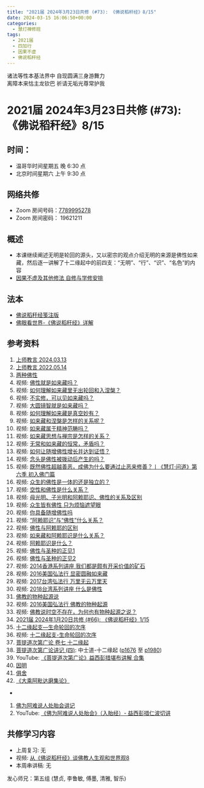 ```yaml
---
title: "2021届 2024年3月23日共修 (#73): 《佛说稻秆经》8/15"
date: 2024-03-15 16:06:50+00:00
categories:
  - 慧灯禅修班
tags:
  - 2021届
  - 四加行
  - 因果不虚
  - 佛说稻秆经
---
```

诸法等性本基法界中 自现圆满三身游舞力\
离障本来怙主龙钦巴 祈请无垢光尊常护我

# 2021届 2024年3月23日共修 (#73): 《佛说稻秆经》8/15

## 时间：

* 温哥华时间星期五 晚 6:30 点
* 北京时间星期六 上午 9:30 点

## 网络共修

* Zoom 房间号码：[7789995278](https://us02web.zoom.us/j/7789995278?pwd=VjZmbWJFY2k2K0E5RVB2cTNIQmhqUT09)
* Zoom 房间密码： 19621211

## 概述

* 本课继续阐述无明是轮回的源头，又以密宗的观点介绍无明的来源是佛性如来藏，然后逐一讲解了十二缘起中的前四支：“无明”、“行”、“识”、“名色”的内容 
* [因果不虚及其他修法 自修与学修安排 ](https://fohuifayu.com/index.php/huideng-jiangtang/chanxiuke/zen-03/8655-zen03-ygbx?title=%E4%BD%9B%E8%AF%B4%E7%A8%BB%E7%A7%86%E7%BB%8F)

## 法本

* [](https://www.huidengvan.com/pages/fsdgj/)[](/f/up/佛眼看世界-《佛说稻秆经》详解.pdf)[佛说稻秆经笺注版](https://www.huidengvan.com/pages/fsdgj/)
* [佛眼看世界-《佛说稻秆经》详解](https://fohuifayu.com/index.php/huideng-zhiguang/dianzi-congshu/jingdian-jiedu/jingdian-jiedu-5)

## 参考资料[](https://www.huidengvan.com/posts/2023-08-05-2021%E5%B1%8A-2023%E5%B9%B48%E6%9C%8812%E6%97%A5%E5%85%B1%E4%BF%AE-46-%E8%BD%AE%E5%9B%9E%E8%BF%87%E6%82%A3%E6%95%B4%E4%BD%932-2%E4%B8%89%E6%A0%B9%E6%9C%AC%E8%8B%A6/)[](https://fohuifayu.com/index.php/huideng-zhiguang/huideng-series/qi-ce/159-a00094?title=)

1. [上师教言 2024.03.13 ](https://fohuifayu.com/index.php/shangshi-jiaoyan/2024nian/3yue/9471-j02890?title=%E4%BD%9B%E6%80%A7)
2. [上师教言 2022.05.14 ](https://fohuifayu.com/index.php/shangshi-jiaoyan/2022nian/5yue/7926-j02262?title=%E4%BD%9B%E6%80%A7)
3. [两种佛性 ](https://fohuifayu.com/index.php/huideng-zhiguang/huideng-series/qi-ce/159-a00094?title=)
4. [](https://fohuifayu.com/index.php/other-column/xiangguan-jinglun/jingdian/yuanqi-jing/8377-d33?title=)[](https://fohuifayu.com/index.php/huideng-jiangtang/jingdian-jiedu/yuanqi-zan)视频: [](https://fohuifayu.com/index.php/huideng-jiangtang/huanqiu-xilie/malai-xiya/1097-l16002)[佛性就是如来藏吗？](https://fohuifayu.com/index.php/shipin-jingcui/wenda-zhailu/9156-v22002-v07?title=)
5. [](https://fohuifayu.com/index.php/huideng-jiangtang/jingdian-jiedu/yuanqi-zan)视频: [](https://fohuifayu.com/index.php/huideng-jiangtang/huanqiu-xilie/malai-xiya/1097-l16002)[](https://fohuifayu.com/index.php/shipin-jingcui/wenda-zhailu/9156-v22002-v07?title=)[如何理解如来藏里无出轮回和入涅槃？](https://fohuifayu.com/index.php/shipin-jingcui/wenda-zhailu/9346-v22002-v17)
6. 视频: [不实修，可以见如来藏吗？](https://fohuifayu.com/index.php/shipin-jingcui/wenda-zhailu/9398-v22002-v22)
7. 视频: [大圆镜智就是如来藏吗？](https://fohuifayu.com/index.php/shipin-jingcui/wenda-zhailu/8787-v22001-v06)
8. 视频: [如何理解如来藏是真空妙有？](https://fohuifayu.com/index.php/shipin-jingcui/wenda-zhailu/8776-v22001-v05)
9. 视频: [如来藏和涅槃是怎样的关系呢？](https://fohuifayu.com/index.php/shipin-jingcui/wenda-zhailu/8795-v22001-v07)
10. 视频: [如来藏属于精神范畴吗？](https://fohuifayu.com/index.php/shipin-jingcui/wenda-zhailu/8304-v21019-v14)
11. 视频: [如来藏思想与禅宗是怎样的关系？](https://fohuifayu.com/index.php/shipin-jingcui/wenda-zhailu/9296-v22002-v15)
12. 视频: [无常和如来藏的恒常，矛盾吗？](https://fohuifayu.com/index.php/shipin-jingcui/wenda-zhailu/9095-v22002-v01)
13. 视频: [](https://fohuifayu.com/index.php/huideng-jiangtang/huanqiu-xilie/xin-jia-po/1825-l17021)[如何让随增佛性增长并达到证悟？](https://fohuifayu.com/index.php/shipin-jingcui/wenda-zhailu/9153-v22002-v06?title=)
14. 视频: [念头是佛性被拨动后产生的吗？](https://fohuifayu.com/index.php/shipin-jingcui/wenda-zhailu/8746-v21022-v12?title=) 
15. 视频: [](https://fohuifayu.com/index.php/huideng-jiangtang/fofa-jianxiu/ruhe-duizhi-fannao/591-l12009)[既然佛性超越善恶，成佛为什么要通过止恶来修善？丨《慧灯·问道》第六季 初入佛门篇 ](https://fohuifayu.com/index.php/shipin-jingcui/huideng-wendao/diliuji/churu-fomen-01/5814-w21203?title=)
16. 视频: [](https://fohuifayu.com/index.php/shipin-jingcui/jingcai-shipin/3098-Y16123-Y09?title=)[众生的佛性是一体的还是独立的？](https://fohuifayu.com/index.php/shipin-jingcui/wenda-zhailu/5526-V19029-V03?title=)
17. [](https://fohuifayu.com/index.php/huideng-jiangtang/fofa-jianxiu/ruhe-duizhi-fannao/592-l12010)视频: [空性和佛性是什么关系？](https://fohuifayu.com/index.php/shipin-jingcui/wenda-zhailu/5080-V18110-V08?title=) 
18. 视频: [母光明、子光明和阿赖耶识、佛性的关系及区别 ](https://fohuifayu.com/index.php/shipin-jingcui/wenda-zhailu/4659-V19029-V01?title=)
19. 视频: [众生皆有佛性 只为烦恼遮望眼](https://fohuifayu.com/index.php/shipin-jingcui/jingcai-shipin/3911-Y16039-Y05?title=)[](https://fohuifayu.com/index.php/shipin-jingcui/jingcai-shipin/3911-Y16039-Y05?title=)[](https://fohuifayu.com/index.php/huideng-jiangtang/fofa-jianxiu/fofa-jianxiu-xilie/465-l12030?title=)
20. 视频: [你具备随增佛性吗 ](https://fohuifayu.com/index.php/huideng-jiangtang/fofa-jianxiu/fofa-jianxiu-xilie/463-l10002?title=)
21. 视频: [“阿赖耶识”与“佛性”什么关系？](https://fohuifayu.com/index.php/shipin-jingcui/jingcai-shipin/3103-Y16030-Y05?title=)
22. 视频: [佛性与阿赖耶的区别 ](https://fohuifayu.com/index.php/huideng-jiangtang/fofa-jianxiu/fofa-jianxiu-xilie/465-l12030?title=)
23. 视频: [如来藏和阿赖耶识是什么关系？](https://fohuifayu.com/index.php/shipin-jingcui/wenda-zhailu/9069-v22001-v13)
24. 视频: [阿赖耶识是什么？](https://fohuifayu.com/index.php/shipin-jingcui/wenda-zhailu/9245-v22002-v11)
25. 视频: [佛性与圣种的正见1](https://fohuifayu.com/index.php/huideng-jiangtang/fofa-jianxiu/fofa-jianxiu-xilie/914-l09031) 
26. 视频: [佛性与圣种的正见2](https://fohuifayu.com/index.php/huideng-jiangtang/fofa-jianxiu/fofa-jianxiu-xilie/915-l09032)
27. 视频: [2014香港系列讲座 我们都是颇有开采价值的矿石](https://fohuifayu.com/index.php/huideng-jiangtang/huanqiu-xilie/xianggang-diqu/576-l14054)
28. 视频: [2016美国弘法行 显密圆融如来藏](https://fohuifayu.com/index.php/huideng-jiangtang/huanqiu-xilie/mei-guo/1175-l16048)
29. [](https://fohuifayu.com/index.php/huideng-jiangtang/huanqiu-xilie/mei-guo/1175-l16048)视频: [2017台湾弘法行 万里无云万里天](https://fohuifayu.com/index.php/huideng-jiangtang/huanqiu-xilie/taiwan-diqu/1820-l17011)
30. 视频: [2018台湾系列讲座 什么是佛性](https://fohuifayu.com/index.php/huideng-jiangtang/huanqiu-xilie/taiwan-diqu/3597-l18110?title=)
31. [佛教的物种起源说 ](https://fohuifayu.com/index.php/huideng-zhiguang/huideng-series/204-a00047)
32. 视频: [2016美国弘法行 佛教的物种起源](https://fohuifayu.com/index.php/huideng-jiangtang/huanqiu-xilie/mei-guo/1261-l16057)
33. 视频: [](https://fohuifayu.com/index.php/huideng-jiangtang/huanqiu-xilie/taiwan-diqu/3597-l18110?title=)[佛教说时空不存在，为何也有物种起源之说？](https://fohuifayu.com/index.php/shipin-jingcui/wenda-zhailu/5276-V20003-V11?title=%E4%BD%9B%E6%95%99%E7%9A%84%E7%89%A9%E7%A7%8D%E8%B5%B7%E6%BA%90%E8%AF%B4)
34. [2021届 2024年1月20日共修 (#66): 《佛说稻秆经》1/15](https://www.huidengvan.com/posts/2024-01-06-2021%E5%B1%8A-2024%E5%B9%B41%E6%9C%8820%E6%97%A5%E5%85%B1%E4%BF%AE-66-%E4%BD%9B%E8%AF%B4%E7%A8%BB%E7%A7%86%E7%BB%8F1-5/)
35. [十二缘起支—生命轮回的次序 ](https://fohuifayu.com/index.php/huideng-zhiguang/huideng-series/146-a00007?title=)
36. 视频: [十二缘起支-生命轮回的次序](https://fohuifayu.com/index.php/huideng-jiangtang/fofa-jianxiu/jichu-zhishi/1844-l02016?title=)
37. [菩提道次第广论 卷七 十二缘起](https://fohuifayu.com/index.php/other-column/xiangguan-jinglun/lundian/putidaoci-diguanglun/8429-d28?title=)
38. [菩提道次第广论讲记 (四)](https://huidengchanxiu.net/refs/ptdcdgl/4): 中士道-十二缘起 ([p1676](https://huidengchanxiu.net/refs/ptdcdgl/4/#p1676) 至 [p1980](https://huidengchanxiu.net/refs/ptdcdgl/4/#p1980))
39. [](https://fohuifayu.com/index.php/shangshi-jiaoyan/2020nian/6yue/7219-J01476?title=%E4%BD%9B%E6%80%A7)YouTube: [《菩提道次第广论》益西彭措堪布讲解 合集](https://www.youtube.com/playlist?list=PLvhysUtdbxCBq9MxPLr6pauLmbwndXY9o)
40. [因明](https://www.zhihuihai.net/%E5%AD%A6%E4%BD%9B%E4%B9%8B%E5%AE%B6/%E4%BA%94%E9%83%A8%E5%A4%A7%E8%AE%BA/%E5%9B%A0%E6%98%8E)
41. [俱舍](https://www.zhihuihai.net/%E5%AD%A6%E4%BD%9B%E4%B9%8B%E5%AE%B6/%E4%BA%94%E9%83%A8%E5%A4%A7%E8%AE%BA/%E4%BF%B1%E8%88%8D)
42. [《大乘阿毗达磨集论》](https://culture.pkstate.com/jingshu/5287.html)

* [](https://deerpark.app/)

1. [佛为阿难说人处胎会讲记](https://huidengchanxiu.net/refs/misc/rthjj)
2. YouTube: [《佛为阿难说人处胎会》（入胎经）- 益西彭措仁波切讲](https://www.youtube.com/playlist?list=PLhWZG2Q06Mnx_3mNtXFpdkoUnuYxJ7aYo)

[](http://jcedu.org/fxzd/ptd/gbb/01.htm)

## **共修学习内容**

* 上周复习: [](https://www.huidengvan.com/f/up/%E4%B8%B2%E8%AE%B2%E7%A8%BF-%E7%94%9F%E8%8B%A6%E8%80%81%E8%8B%A6.ppt)[](https://www.huidengvan.com/f/up/%E4%B8%8A%E5%91%A8%E5%A4%8D%E4%B9%A0-%E7%97%85%E8%8B%A6.docx)[](https://www.huidengvan.com/f/up/%E4%B8%B2%E8%AE%B2%E7%A8%BF-%E7%88%B1%E5%88%AB%E7%A6%BB%E8%8B%A6.docx)[](/f/up/上周复习-不欲临苦.docx)无
* [](/f/up/串讲稿-人生八苦.pdf)视频: [从《佛说稻秆经》谈佛教人生观和世界观8](https://fohuifayu.com/index.php/huideng-jiangtang/jingdian-jiedu/foshuo-daoganjing/2463-p17079)
* 本周串讲稿: [](https://www.huidengvan.com/f/up/%E4%B8%B2%E8%AE%B2%E7%A8%BF-%E7%94%9F%E8%8B%A6%E8%80%81%E8%8B%A6.ppt)[](https://www.huidengvan.com/f/up/%E4%B8%8A%E5%91%A8%E5%A4%8D%E4%B9%A0-%E7%97%85%E8%8B%A6.docx)[](https://www.huidengvan.com/f/up/%E4%B8%B2%E8%AE%B2%E7%A8%BF-%E7%88%B1%E5%88%AB%E7%A6%BB%E8%8B%A6.docx)[](/f/up/上周复习-不欲临苦.docx)无

发心师兄：第五组 (慧贞, 李鲁敏, 傅墨, 清雅, 智乐)
